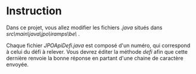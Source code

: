 # Instruction  
Dans ce projet, vous allez modifier les fichiers _.java_ situés dans _src\\main\\java\\jpo\\iramps\\be\\_ . 

Chaque fichier _JPOApiDefi.java_ est composé d'un numéro, qui correspond à celui du défi à relever. Vous devrez éditer la méthode _defi_ afin que cette dernière renvoie la bonne réponse en partant d'une chaine de caractère envoyée.
